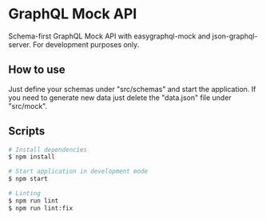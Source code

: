 # GraphQL Mock API

Schema-first GraphQL Mock API with easygraphql-mock and json-graphql-server. For development purposes only.

## How to use

Just define your schemas under "src/schemas" and start the application.
If you need to generate new data just delete the "data.json" file under "src/mock".

## Scripts

```bash
# Install dependencies
$ npm install

# Start application in development mode
$ npm start

# Linting
$ npm run lint
$ npm run lint:fix
```
